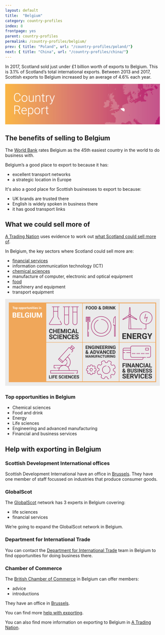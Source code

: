 ```yaml
---
layout: default
title:  "Belgium"
category: country-profiles
index: 8
frontpage: yes
parent: country-profiles
permalink: /country-profiles/belgium/
prev: { title: "Poland", url: "/country-profiles/poland/"}
next: { title: "China", url: "/country-profiles/china/"}
---
```


<p class="leader">
In 2017, Scotland sold just under £1 billion worth of exports to Belgium. This is 3.1% of Scotland’s total international exports. Between 2013 and 2017, Scottish exports to Belgium increased by an average of 4.6% each year.</p>

![An image of Belgium outlined on a map](/assets/images/country_maps/08-belgium.png)

## The benefits of selling to Belgium
The [World Bank](http://www.doingbusiness.org/en/rankings) rates Belgium as the 45th easiest country in the world to do business with.

Belgium’s a good place to export to because it has:

* excellent transport networks
* a strategic location in Europe

It's also a good place for Scottish businesses to export to because:

* UK brands are trusted there
* English is widely spoken in business there
* it has good transport links

## What we could sell more of
[A Trading Nation](https://www.gov.scot/publications/scotland-a-trading-nation/) uses evidence to work out [what Scotland could sell more of](/what-we-could-sell-more-of/).

In Belgium, the key sectors where Scotland could sell more are:

* [financial services](/sectors/financial-and-business-services/)
* information communication technology (ICT)
* [chemical sciences](/sectors/life-and-chemical-sciences/)
* manufacture of computer, electronic and optical equipment
* [food](/sectors/food-and-drink/)
* machinery and equipment
* transport equipment

![An infographic of top opportunities in Belgium](/assets/images/country_infographics/08-belgium-top-opportunities.png)

<div class="hidden . visually-hidden">
<h3>Top opportunities in Belgium</h3>
<ul>
<li>Chemical sciences</li>
<li>Food and drink</li>
<li>Energy</li>
<li>Life sciences</li>
<li>Engineering and advanced manufacturing</li>
<li>Financial and business services</li>
</ul>
</div>

## Help with exporting in Belgium

### Scottish Development International offices

Scottish Development International have an office in [Brussels](https://www.sdi.co.uk/about-sdi/global-offices/europe-middle-east-and-africa/belgium-brussels). They have one member of staff focussed on industries that produce consumer goods.

### GlobalScot

The [GlobalScot](https://www.globalscot.com/) network has 3 experts in Belgium covering:

* life sciences
* financial services

We’re going to expand the GlobalScot network in Belgium.

### Department for International Trade

You can contact the [Department for International Trade](https://www.gov.uk/government/publications/exporting-to-belgium/exporting-to-belgium) team in Belgium to find opportunities for doing business there.  

### Chamber of Commerce

The [British Chamber of Commerce](https://www.britishchamber.be/) in Belgium can offer members:

* advice
* introductions

They have an office in [Brussels](https://www.britishchamber.be/).

You can find more [help with exporting](/help-for-businesses/).

You can also find more information on exporting to Belgium in [A Trading Nation](https://www.gov.scot/publications/scotland-a-trading-nation/).
